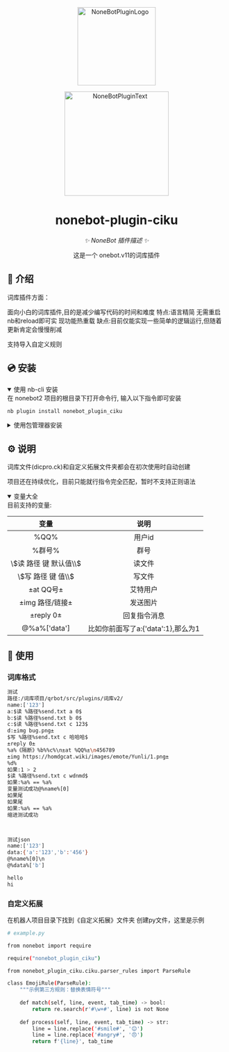 <div align="center">
  <a href="https://v2.nonebot.dev/store"><img src="https://github.com/A-kirami/nonebot-plugin-template/blob/resources/nbp_logo.png" width="180" height="180" alt="NoneBotPluginLogo"></a>
  <br>
  <p><img src="https://github.com/A-kirami/nonebot-plugin-template/blob/resources/NoneBotPlugin.svg" width="240" alt="NoneBotPluginText"></p>
</div>

<div align="center">

# nonebot-plugin-ciku

_✨ NoneBot 插件描述 ✨_

这是一个 onebot.v11的词库插件
</div>

## 📖 介绍

词库插件方面：

面向小白的词库插件,目的是减少编写代码的时间和难度 特点:语言精简 无需重启nb和reload即可实
现功能热重载 缺点:目前仅能实现一些简单的逻辑运行,但随着更新肯定会慢慢削减

支持导入自定义规则

## 💿 安装

<details open>
<summary>使用 nb-cli 安装</summary>
在 nonebot2 项目的根目录下打开命令行, 输入以下指令即可安装

    nb plugin install nonebot_plugin_ciku

</details>

<details>
<summary>使用包管理器安装</summary>
在 nonebot2 项目的插件目录下, 打开命令行, 根据你使用的包管理器, 输入相应的安装命令

<details>
<summary>pip</summary>

    pip install nonebot_plugin_ciku
</details>

打开 nonebot2 项目根目录下的 `pyproject.toml` 文件, 在 `[tool.nonebot]` 部分追加写入

    plugins = ["nonebot_plugin_ciku"]

</details>

## ⚙️ 说明

词库文件(dicpro.ck)和自定义拓展文件夹都会在初次使用时自动创建

项目还在持续优化，目前只能就行指令完全匹配，暂时不支持正则语法

<details open>
<summary>变量大全</summary>
目前支持的变量:

| 变量 | 说明 |
|:-----:|:----:|
| %QQ% | 用户id |
| %群号% | 群号 |
| \\$读 路径 键 默认值\\$ | 读文件 |
| \\$写 路径 键 值\\$ | 写文件 |
| ±at QQ号± | 艾特用户 |
| ±img 路径/链接± | 发送图片 |
| ±reply 0± | 回复指令消息 |
| @%a%['data'] | 比如你前面写了a:{'data':1},那么为1 |

</details>

## 🎉 使用
### 词库格式
```bash
测试
路径:/词库项目/qrbot/src/plugins/词库v2/
name:['123']
a:$读 %路径%send.txt a 0$
b:$读 %路径%send.txt b 0$
c:$读 %路径%send.txt c 123$
d:±img bug.png±
$写 %路径%send.txt c 哈哈哈$
±reply 0±
%a%《隔断》%b%%c%\n±at %QQ%±\n456789
±img https://homdgcat.wiki/images/emote/Yunli/1.png±
%d%
如果:1 > 2
$读 %路径%send.txt c wdnmd$
如果:%a% == %a%
变量测试成功@%name%[0]
如果尾
如果尾
如果:%a% == %a%
缩进测试成功



测试json
name:['123']
data:{'a':'123','b':'456'}
@%name%[0]\n
@%data%['b']

hello
hi
```

### 自定义拓展

在机器人项目目录下找到《自定义拓展》文件夹
创建py文件，这里是示例

```bash
# example.py

from nonebot import require

require("nonebot_plugin_ciku")

from nonebot_plugin_ciku.ciku.parser_rules import ParseRule

class EmojiRule(ParseRule):
    """示例第三方规则：替换表情符号"""
    
    def match(self, line, event, tab_time) -> bool:
        return re.search(r'#\w+#', line) is not None
    
    def process(self, line, event, tab_time) -> str:
        line = line.replace('#smile#', '😊')
        line = line.replace('#angry#', '😠')
        return f'{line}', tab_time

```